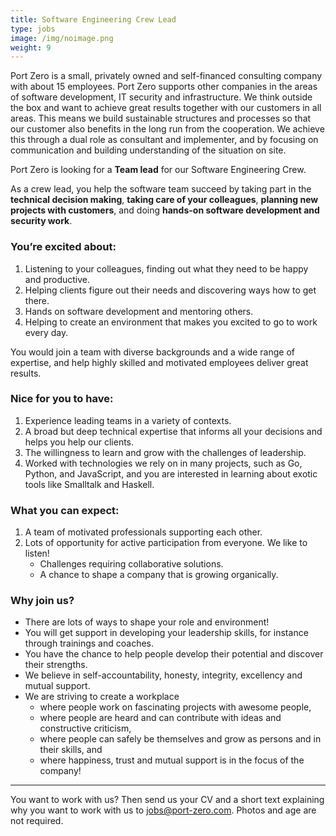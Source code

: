 ```yaml
---
title: Software Engineering Crew Lead
type: jobs
image: /img/noimage.png
weight: 9
---
```



Port Zero is a small, privately owned and self-financed consulting company with about 15 employees. Port Zero supports other companies in the areas of software development, IT security and infrastructure. We think outside the box and want to achieve great results together with our customers in all areas. This means we build sustainable structures and processes so that our customer also benefits in the long run from the cooperation. We achieve this through a dual role as consultant and implementer, and by focusing on communication and building understanding of the situation on site.

Port Zero is looking for a **Team lead** for our Software Engineering Crew.

As a crew lead, you help the software team succeed by taking part in the **technical decision making**, **taking care of your colleagues**, **planning new projects with customers**, and doing **hands-on software development and security work**.

### You’re excited about:

1. Listening to your colleagues, finding out what they need to be happy and productive.
2. Helping clients figure out their needs and discovering ways how to get there.
3. Hands on software development and mentoring others.
4. Helping to create an environment that makes you excited to go to work every day.

You would join a team with diverse backgrounds and a wide range of expertise, and help highly skilled and motivated employees deliver great results.

### Nice for you to have:

1. Experience leading teams in a variety of contexts.
2. A broad but deep technical expertise that informs all your decisions and helps you help our clients.
3. The willingness to learn and grow with the challenges of leadership.
5. Worked with technologies we rely on in many projects, such as Go, Python, and JavaScript, and you are interested in learning about exotic tools like Smalltalk and Haskell.

### What you can expect:

1. A team of motivated professionals supporting each other.
2. Lots of opportunity for active participation from everyone. We like to listen!
    - Challenges requiring collaborative solutions.
    - A chance to shape a company that is growing organically.

### Why join us?

- There are lots of ways to shape your role and environment!
- You will get support in developing your leadership skills, for instance through trainings and coaches.
- You have the chance to help people develop their potential and discover their strengths.
- We believe in self-accountability, honesty, integrity, excellency and mutual support.
- We are striving to create a workplace
    - where people work on fascinating projects with awesome people,
    - where people are heard and can contribute with ideas and constructive criticism,
    - where people can safely be themselves and grow as persons and in their skills, and
    - where happiness, trust and mutual support is in the focus of the company!

---
You want to work with us? Then send us your CV and a short text explaining why you want to work with us to jobs@port-zero.com. Photos and age are not required.
